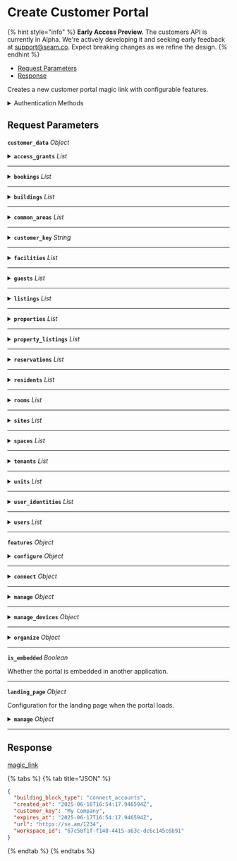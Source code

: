 # Create Customer Portal
{% hint style="info" %}
**Early Access Preview.** The customers API is currently in Alpha. We're actively developing it and seeking early feedback at [support@seam.co](mailto:support@seam.co). Expect breaking changes as we refine the design.
{% endhint %}

- [Request Parameters](#request-parameters)
- [Response](#response)

Creates a new customer portal magic link with configurable features.


<details>

<summary>Authentication Methods</summary>

- API key
- Personal access token
  <br>Must also include the `seam-workspace` header in the request.

To learn more, see [Authentication](https://docs.seam.co/latest/api/authentication).
</details>

## Request Parameters

**`customer_data`** *Object*

<details>

<summary><b><code>access_grants</code></b> <i>List</i></summary>

List of access grants.

</details>

---



<details>

<summary><b><code>bookings</code></b> <i>List</i></summary>

List of bookings.

</details>

---



<details>

<summary><b><code>buildings</code></b> <i>List</i></summary>

List of buildings.

</details>

---



<details>

<summary><b><code>common_areas</code></b> <i>List</i></summary>

List of shared common areas.

</details>

---



<details>

<summary><b><code>customer_key</code></b> <i>String</i></summary>

Your unique identifier for the customer.

</details>

---



<details>

<summary><b><code>facilities</code></b> <i>List</i></summary>

List of gym or fitness facilities.

</details>

---



<details>

<summary><b><code>guests</code></b> <i>List</i></summary>

List of guests.

</details>

---



<details>

<summary><b><code>listings</code></b> <i>List</i></summary>

List of property listings.

</details>

---



<details>

<summary><b><code>properties</code></b> <i>List</i></summary>

List of short-term rental properties.

</details>

---



<details>

<summary><b><code>property_listings</code></b> <i>List</i></summary>

List of property listings.

</details>

---



<details>

<summary><b><code>reservations</code></b> <i>List</i></summary>

List of reservations.

</details>

---



<details>

<summary><b><code>residents</code></b> <i>List</i></summary>

List of residents.

</details>

---



<details>

<summary><b><code>rooms</code></b> <i>List</i></summary>

List of hotel or hospitality rooms.

</details>

---



<details>

<summary><b><code>sites</code></b> <i>List</i></summary>

List of general sites or areas.

</details>

---



<details>

<summary><b><code>spaces</code></b> <i>List</i></summary>

List of general spaces or areas.

</details>

---



<details>

<summary><b><code>tenants</code></b> <i>List</i></summary>

List of tenants.

</details>

---



<details>

<summary><b><code>units</code></b> <i>List</i></summary>

List of multi-family residential units.

</details>

---



<details>

<summary><b><code>user_identities</code></b> <i>List</i></summary>

List of user identities.

</details>

---



<details>

<summary><b><code>users</code></b> <i>List</i></summary>

List of users.

</details>

---


**`features`** *Object*

<details>

<summary><b><code>configure</code></b> <i>Object</i></summary>

Configuration for the configure feature.

</details>

---



<details>

<summary><b><code>connect</code></b> <i>Object</i></summary>

Configuration for the connect accounts feature.

</details>

---



<details>

<summary><b><code>manage</code></b> <i>Object</i></summary>

Configuration for the manage feature.

</details>

---



<details>

<summary><b><code>manage_devices</code></b> <i>Object</i></summary>

Configuration for the manage devices feature.
---
deprecated: Use `manage` instead.
---

</details>

---



<details>

<summary><b><code>organize</code></b> <i>Object</i></summary>

Configuration for the organize feature.

</details>

---


**`is_embedded`** *Boolean*

Whether the portal is embedded in another application.

---

**`landing_page`** *Object*

Configuration for the landing page when the portal loads.

<details>

<summary><b><code>manage</code></b> <i>Object</i></summary>

</details>

---



## Response

[magic\_link](./../unstable_partner/building_blocks)


{% tabs %}
{% tab title="JSON" %}



```json
{
  "building_block_type": "connect_accounts",
  "created_at": "2025-06-16T16:54:17.946594Z",
  "customer_key": "My Company",
  "expires_at": "2025-06-17T16:54:17.946594Z",
  "url": "https://se.am/1234",
  "workspace_id": "67c58f1f-f148-4415-a63c-dc6c145c6b91"
}
```
{% endtab %}
{% endtabs %}
